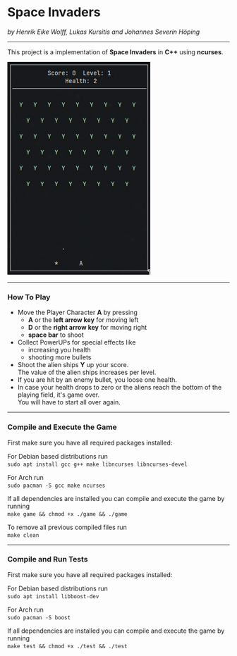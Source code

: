 # Space Invaders
_by Henrik Eike Wolff, Lukas Kursitis and Johannes Severin Höping_

---

This project is a implementation of **Space Invaders** in **C++** using **ncurses**.

![screenshot.png](img/screenshot.png)

---
### How To Play
* Move the Player Character **A** by pressing
  * **A** or the **left arrow key** for moving left
  * **D** or the **right arrow key** for moving right
  * **space bar** to shoot
* Collect PowerUPs for special effects like
  * increasing you health
  * shooting more bullets
* Shoot the alien ships **Y** up your score.  
The value of the alien ships increases per level.
* If you are hit by an enemy bullet, you loose one health.  
* In case your health drops to zero or the aliens reach the bottom of the playing field, it's game over.  
You will have to start all over again.

---
### Compile and Execute the Game

First make sure you have all required packages installed:  

For Debian based distributions run  
``sudo apt install gcc g++ make libncurses libncurses-devel``

For Arch run  
``sudo pacman -S gcc make ncurses``

If all dependencies are installed you can compile and execute the game by running  
``make game && chmod +x ./game && ./game``

To remove all previous compiled files run  
``make clean``

---
### Compile and Run Tests

First make sure you have all required packages installed:

For Debian based distributions run  
``sudo apt install libboost-dev``

For Arch run  
``sudo pacman -S boost``

If all dependencies are installed you can compile and execute the game by running  
``make test && chmod +x ./test && ./test``
